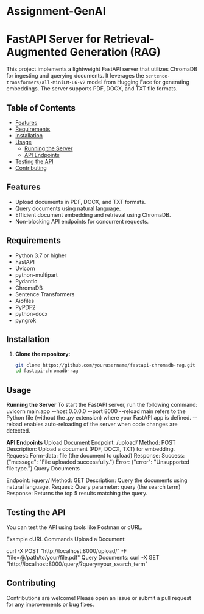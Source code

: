 # Assignment-GenAI
# FastAPI Server for Retrieval-Augmented Generation (RAG)

This project implements a lightweight FastAPI server that utilizes ChromaDB for ingesting and querying documents. It leverages the `sentence-transformers/all-MiniLM-L6-v2` model from Hugging Face for generating embeddings. The server supports PDF, DOCX, and TXT file formats.

## Table of Contents

- [Features](#features)
- [Requirements](#requirements)
- [Installation](#installation)
- [Usage](#usage)
  - [Running the Server](#running-the-server)
  - [API Endpoints](#api-endpoints)
- [Testing the API](#testing-the-api)
- [Contributing](#contributing)

## Features

- Upload documents in PDF, DOCX, and TXT formats.
- Query documents using natural language.
- Efficient document embedding and retrieval using ChromaDB.
- Non-blocking API endpoints for concurrent requests.

## Requirements

- Python 3.7 or higher
- FastAPI
- Uvicorn
- python-multipart
- Pydantic
- ChromaDB
- Sentence Transformers
- Aiofiles
- PyPDF2
- python-docx
- pyngrok

## Installation

1. **Clone the repository:**

   ```bash
   git clone https://github.com/yourusername/fastapi-chromadb-rag.git
   cd fastapi-chromadb-rag

## Usage
**Running the Server**
To start the FastAPI server, run the following command:
uvicorn main:app --host 0.0.0.0 --port 8000 --reload
main refers to the Python file (without the .py extension) where your FastAPI app is defined.
--reload enables auto-reloading of the server when code changes are detected.

**API Endpoints**
Upload Document
Endpoint: /upload/
Method: POST
Description: Upload a document (PDF, DOCX, TXT) for embedding.
Request:
Form-data: file (the document to upload)
Response:
Success: {"message": "File uploaded successfully."}
Error: {"error": "Unsupported file type."}
Query Documents

Endpoint: /query/
Method: GET
Description: Query the documents using natural language.
Request:
Query parameter: query (the search term)
Response:
Returns the top 5 results matching the query.
## Testing the API
You can test the API using tools like Postman or cURL.

Example cURL Commands
Upload a Document:

curl -X POST "http://localhost:8000/upload/" -F "file=@/path/to/your/file.pdf"
Query Documents:
curl -X GET "http://localhost:8000/query/?query=your_search_term"

## Contributing
Contributions are welcome! Please open an issue or submit a pull request for any improvements or bug fixes.
